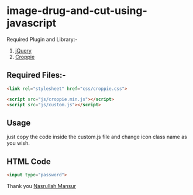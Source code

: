# image-drug-and-cut-using-javascript

Required Plugin and Library:-
1. <a target="_blank" href="https://code.jquery.com/jquery/">jQuery</a>
2. <a target="_blank" href="https://foliotek.github.io/Croppie/">Croppie</a>


## Required Files:-
```html
<link rel="stylesheet" href="css/croppie.css">

<script src="js/croppie.min.js"></script>
<script src="js/custom.js"></script> 
```

## Usage 
just copy the code inside the custom.js file and change icon class name as you wish. 


## HTML Code
```html
<input type="password">
```

Thank you 
<a href="divinecoder.com">Nasrullah Mansur</a>
